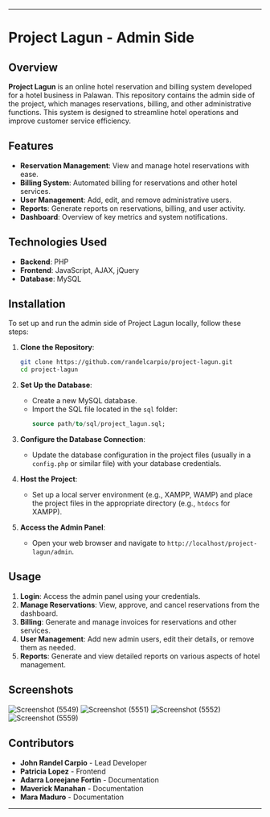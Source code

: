 

---

# Project Lagun - Admin Side

## Overview

**Project Lagun** is an online hotel reservation and billing system developed for a hotel business in Palawan. This repository contains the admin side of the project, which manages reservations, billing, and other administrative functions. This system is designed to streamline hotel operations and improve customer service efficiency.

## Features

- **Reservation Management**: View and manage hotel reservations with ease.
- **Billing System**: Automated billing for reservations and other hotel services.
- **User Management**: Add, edit, and remove administrative users.
- **Reports**: Generate reports on reservations, billing, and user activity.
- **Dashboard**: Overview of key metrics and system notifications.

## Technologies Used

- **Backend**: PHP
- **Frontend**: JavaScript, AJAX, jQuery
- **Database**: MySQL

## Installation

To set up and run the admin side of Project Lagun locally, follow these steps:

1. **Clone the Repository**:
   ```bash
   git clone https://github.com/randelcarpio/project-lagun.git
   cd project-lagun
   ```

2. **Set Up the Database**:
   - Create a new MySQL database.
   - Import the SQL file located in the `sql` folder:
     ```sql
     source path/to/sql/project_lagun.sql;
     ```

3. **Configure the Database Connection**:
   - Update the database configuration in the project files (usually in a `config.php` or similar file) with your database credentials.

4. **Host the Project**:
   - Set up a local server environment (e.g., XAMPP, WAMP) and place the project files in the appropriate directory (e.g., `htdocs` for XAMPP).

5. **Access the Admin Panel**:
   - Open your web browser and navigate to `http://localhost/project-lagun/admin`.

## Usage

1. **Login**: Access the admin panel using your credentials.
2. **Manage Reservations**: View, approve, and cancel reservations from the dashboard.
3. **Billing**: Generate and manage invoices for reservations and other services.
4. **User Management**: Add new admin users, edit their details, or remove them as needed.
5. **Reports**: Generate and view detailed reports on various aspects of hotel management.

## Screenshots

![Screenshot (5549)](screenshot5549.png)
![Screenshot (5551)](screenshot5551.png)
![Screenshot (5552)](screenshot5552.png)
![Screenshot (5559)](screenshot5559.png)

## Contributors

- **John Randel Carpio** - Lead Developer
- **Patricia Lopez** - Frontend 
- **Adarra Loreejane Fortin** - Documentation
- **Maverick Manahan** - Documentation
- **Mara Maduro** - Documentation

---
